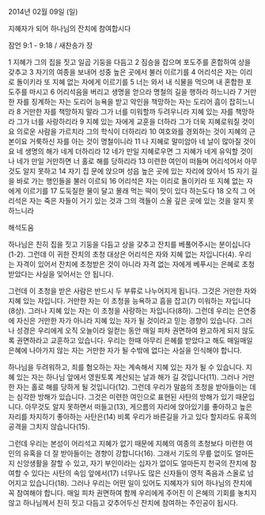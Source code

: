 2014년 02월 09일 (일)

지혜자가 되어 하나님의 잔치에 참여합시다



잠언 9:1 - 9:18 / 새찬송가  장


1 지혜가 그의 집을 짓고 일곱 기둥을 다듬고 2 짐승을 잡으며 포도주를 혼합하여 상을 갖추고 3 자기의 여종을 보내어 성중 높은 곳에서 불러 이르기를 4 어리석은 자는 이리로 돌이키라 또 지혜 없는 자에게 이르기를 5 너는 와서 내 식물을 먹으며 내 혼합한 포도주를 마시고 6 어리석음을 버리고 생명을 얻으라 명철의 길을 행하라 하느니라 7 거만한 자를 징계하는 자는 도리어 능욕을 받고 악인을 책망하는 자는 도리어 흠이 잡히느니라 8 거만한 자를 책망하지 말라 그가 너를 미워할까 두려우니라 지혜 있는 자를 책망하라 그가 너를 사랑하리라 9 지혜 있는 자에게 교훈을 더하라 그가 더욱 지혜로워질 것이요 의로운 사람을 가르치라 그의 학식이 더하리라 10 여호와를 경외하는 것이 지혜의 근본이요 거룩하신 자를 아는 것이 명철이니라 11 나 지혜로 말미암아 네 날이 많아질 것이요 네 생명의 해가 네게 더하리라 12 네가 만일 지혜로우면 그 지혜가 네게 유익할 것이나 네가 만일 거만하면 너 홀로 해를 당하리라 13 미련한 여인이 떠들며 어리석어서 아무것도 알지 못하고 14 자기 집 문에 앉으며 성읍 높은 곳에 있는 자리에 앉아서 15 자기 길을 바로 가는 행인들을 불러 이르되 16 어리석은 자는 이리로 돌이키라 또 지혜 없는 자에게 이르기를 17 도둑질한 물이 달고 몰래 먹는 떡이 맛이 있다 하는도다 18 오직 그 어리석은 자는 죽은 자들이 거기 있는 것과 그의 객들이 스올 깊은 곳에 있는 것을 알지 못하느니라

해석도움





하나님은 친히 집을 짓고 기둥을 다듬고 상을 갖추고 잔치를 베풀어주시는 분이십니다(1-2). 그런데 이 귀한 잔치의 초청 대상은 어리석은 자와 지혜 없는 자입니다(4). 우리는 자격이 있어서 잔치에 초청받은 것이 아니라 자격 없는 자에게 베푸시는 은혜로 초청받았다는 사실을 잊어서는 안 됩니다.

그런데 이 초청을 받은 사람은 반드시 두 부류로 나누어지게 됩니다. 그것은 거만한 자와 지혜 있는 자입니다. 거만한 자는 이 초청을 능욕하고 흠을 잡고(7) 미워하는 자입니다(8상). 그러나 지혜 있는 자는 이 초청을 사랑하는 자입니다(8하). 그런데 우리는 은연중에 자신은 거만한 자가 아니라 지혜 있는 자가 될 것이라고 믿는 경향이 있습니다. 그러나 성경은 우리에게 오직 오늘이라 일컫는 동안 매일 피차 권면하여 완고하게 되지 않도록 권면하라고 교훈하고 있습니다. 우리는 한때 아무리 은혜를 받았다고 해도 매일매일 은혜에 나아가지 않는 자는 거만한 자가 될 수밖에 없다는 사실을 인식해야 합니다.

하나님을 두려워하고, 죄를 혐오하는 자는 계속해서 지혜 있는 자가 될 수 있습니다. 지혜 있는 자는 하나님 앞에서 영원토록 계산되는 날과 해가 길 것입니다(11). 그러나 거만한 자는 홀로 해를 당하게 될 것입니다(12). 그런데 우리가 말씀의 초청을 받아들이는 데는 심각한 방해가 있습니다. 그것은 미련한 여인으로 표현된 사탄의 방해가 있기 때문입니다. 아무것도 알지 못하면서 떠들고(13), 게으름의 자리에 앉아있기를 좋아하고 높은 자리를 차지하기 좋아하는 사탄은(14) 비록 우리가 바른길을 가고 있다 할지라도 유혹의 공격을 그치지 않습니다(15). 

그런데 우리는 본성이 어리석고 지혜가 없기 때문에 지혜의 여종의 초청보다 미련한 여인의 유혹을 더 잘 받아들이는 경향이 강합니다(16). 그래서 기도의 무릎 없이도 얼마든지 신앙생활을 잘할 수 있고, 자기 부인이라는 십자가 없이도 얼마든지 천국의 잔치에 참여할 수 있다는 사탄의 속임 앞에서(17) 너무나도 많은 신자들이 영적 죽음과 스올로 넘어지고 있습니다(18). 그러나 우리는 어떤 일이 있어도 지혜자가 되어 하나님의 잔치에 꼭 참여해야 합니다. 매일 피차 권면하여 함께 우리에게 주어진 이 은혜의 기회를 놓치지 않고 하나님께서 친히 짓고 다듬고 갖추어두신 잔치에 참여하는 주인공이 됩시다.